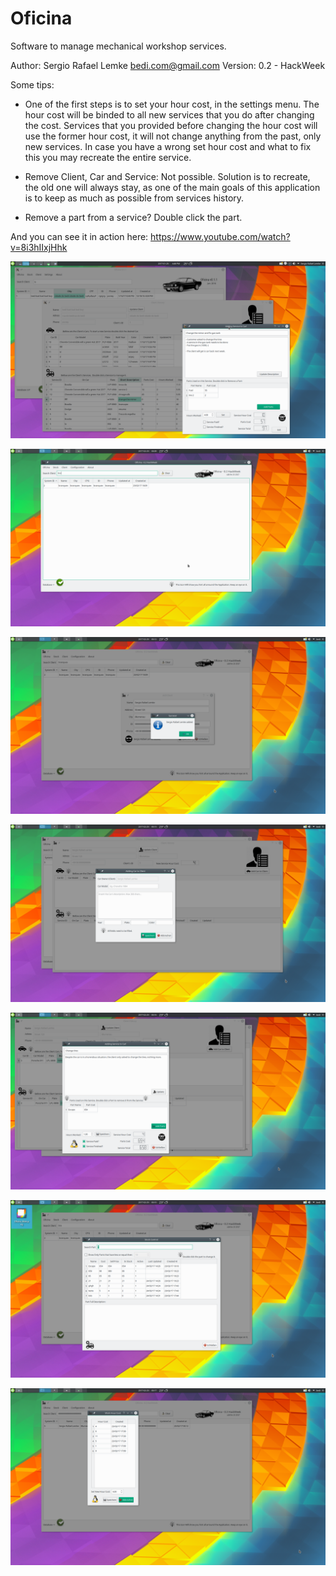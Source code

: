 # Oficina

Software to manage mechanical workshop services.

Author: Sergio Rafael Lemke <bedi.com@gmail.com>
Version: 0.2 - HackWeek

Some tips:

* One of the first steps is to set your hour cost, in the settings menu. 
The hour cost will be binded to all new services that you do after changing the cost. 
Services that you provided before changing the hour cost will use the former hour cost, 
it will not change anything from the past, only new services. In case you have a wrong
set hour cost and what to fix this you may recreate the entire service.

* Remove Client, Car and Service: Not possible. Solution is to recreate, the old one will always stay, 
as one of the main goals of this application is to keep as much as possible from services history.

* Remove a part from a service? Double click the part.

And you can see it in action here: 
https://www.youtube.com/watch?v=8i3hIIxjHhk

![Alt text](/resources/Screenshots/Oficina-0.1-Alpha_eh_Pouco.png)

![Alt text](/resources/Screenshots/Oficina-0.2-HackWeek.png)

![Alt text](/resources/Screenshots/Oficina_Add_Client.png)

![Alt text](/resources/Screenshots/Oficina_ClientAddCar.png)

![Alt text](/resources/Screenshots/Oficina_editing_A_Service.png)

![Alt text](/resources/Screenshots/Oficina_Stock_Control.png)

![Alt text](/resources/Screenshots/Oficina_HourCost.png)

